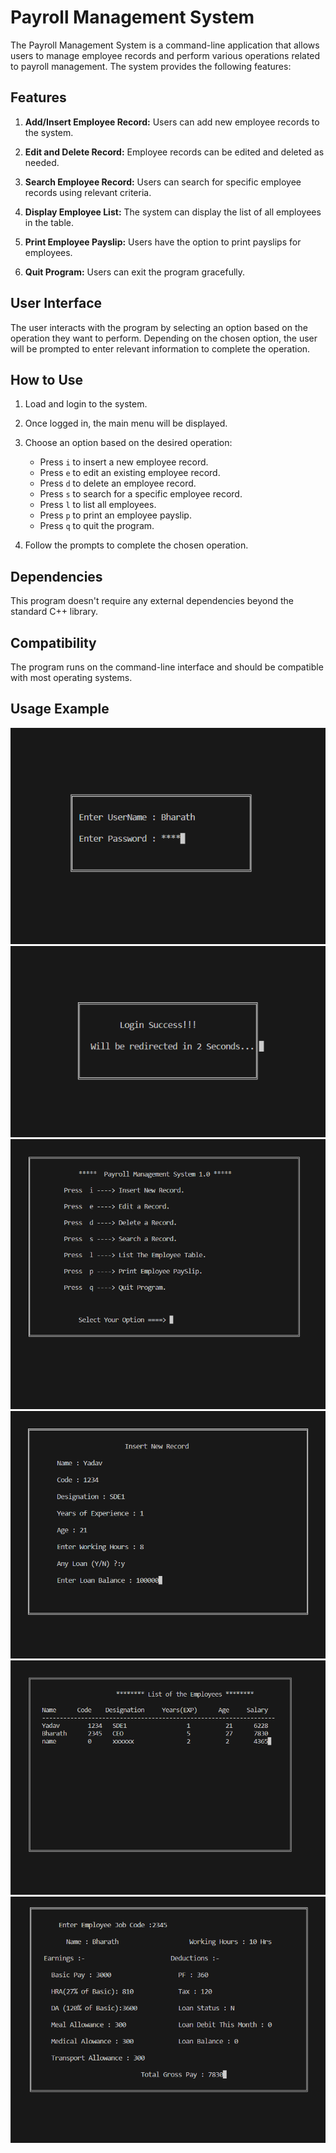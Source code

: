 # Payroll Management System

The Payroll Management System is a command-line application that allows users to manage employee records and perform various operations related to payroll management. The system provides the following features:

## Features

1. **Add/Insert Employee Record:** Users can add new employee records to the system.

2. **Edit and Delete Record:** Employee records can be edited and deleted as needed.

3. **Search Employee Record:** Users can search for specific employee records using relevant criteria.

4. **Display Employee List:** The system can display the list of all employees in the table.

5. **Print Employee Payslip:** Users have the option to print payslips for employees.

6. **Quit Program:** Users can exit the program gracefully.

## User Interface

The user interacts with the program by selecting an option based on the operation they want to perform. Depending on the chosen option, the user will be prompted to enter relevant information to complete the operation.

## How to Use

1. Load and login to the system.

2. Once logged in, the main menu will be displayed.

3. Choose an option based on the desired operation:
   - Press `i` to insert a new employee record.
   - Press `e` to edit an existing employee record.
   - Press `d` to delete an employee record.
   - Press `s` to search for a specific employee record.
   - Press `l` to list all employees.
   - Press `p` to print an employee payslip.
   - Press `q` to quit the program.

4. Follow the prompts to complete the chosen operation.

## Dependencies

This program doesn't require any external dependencies beyond the standard C++ library.

## Compatibility

The program runs on the command-line interface and should be compatible with most operating systems.

## Usage Example


![](Images/2.png)
![](Images/3.png)
![](Images/4.png)
![](Images/5.png)
![](Images/6.png)
![](Images/7.png)
